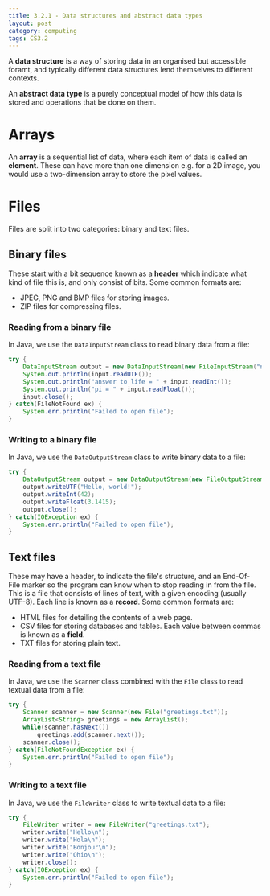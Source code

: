 ```yaml
---
title: 3.2.1 - Data structures and abstract data types
layout: post
category: computing
tags: CS3.2
---
```


A **data structure** is a way of storing data in an organised but accessible foramt, and typically different data structures lend themselves to different contexts.

An **abstract data type** is a purely conceptual model of how this data is stored and operations that be done on them.

# Arrays
An **array** is a sequential list of data, where each item of data is called an **element**. These can have more than one dimension e.g. for a 2D image, you would use a two-dimension array to store the pixel values.

# Files
Files are split into two categories: binary and text files.

## Binary files
These start with a bit sequence known as a **header** which indicate what kind of file this is, and only consist of bits. Some common formats are:

* JPEG, PNG and BMP files for storing images.
* ZIP files for compressing files.

### Reading from a binary file
In Java, we use the `DataInputStream` class to read binary data from a file:

```java
try {
    DataInputStream output = new DataInputStream(new FileInputStream("numbers.dat"));
    System.out.println(input.readUTF());
    System.out.println("answer to life = " + input.readInt());
    System.out.println("pi = " + input.readFloat());
    input.close();
} catch(FileNotFound ex) {
    System.err.println("Failed to open file");
}
```

### Writing to a binary file
In Java, we use the `DataOutputStream` class to write binary data to a file:

```java
try {
    DataOutputStream output = new DataOutputStream(new FileOutputStream("numbers.dat"));
    output.writeUTF("Hello, world!");
    output.writeInt(42);
    output.writeFloat(3.1415);
    output.close();
} catch(IOException ex) {
    System.err.println("Failed to open file");
}
```

## Text files
These may have a header, to indicate the file's structure, and an End-Of-File marker so the program can know when to stop reading in from the file.
This is a file that consists of lines of text, with a given encoding (usually UTF-8). Each line is known as a **record**. Some common formats are:

* HTML files for detailing the contents of a web page.
* CSV files for storing databases and tables. Each value between commas is known as a **field**.
* TXT files for storing plain text.

### Reading from a text file
In Java, we use the `Scanner` class combined with the `File` class to read textual data from a file:

```java
try {
    Scanner scanner = new Scanner(new File("greetings.txt"));
    ArrayList<String> greetings = new ArrayList();
    while(scanner.hasNext())
        greetings.add(scanner.next());
    scanner.close();
} catch(FileNotFoundException ex) {
    System.err.println("Failed to open file");
}
```

### Writing to a text file
In Java, we use the `FileWriter` class to write textual data to a file:

```java
try {
    FileWriter writer = new FileWriter("greetings.txt");
    writer.write("Hello\n");
    writer.write("Hola\n");
    writer.write("Bonjour\n");
    writer.write("Ohio\n");
    writer.close();
} catch(IOException ex) {
    System.err.println("Failed to open file");
}
```
